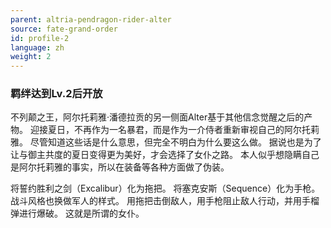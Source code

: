 ```yaml
---
parent: altria-pendragon-rider-alter
source: fate-grand-order
id: profile-2
language: zh
weight: 2
---
```


### 羁绊达到Lv.2后开放

不列颠之王，阿尔托莉雅·潘德拉贡的另一侧面Alter基于其他信念觉醒之后的产物。
迎接夏日，不再作为一名暴君，而是作为一介侍者重新审视自己的阿尔托莉雅。
尽管知道这些话是什么意思，但完全不明白为什么要这么做。
据说也是为了让与御主共度的夏日变得更为美好，才会选择了女仆之路。
本人似乎想隐瞒自己是阿尔托莉雅的事实，所以在装备等各种方面做了伪装。

将誓约胜利之剑（Excalibur）化为拖把。
将塞克安斯（Sequence）化为手枪。
战斗风格也换做军人的样式。
用拖把击倒敌人，用手枪阻止敌人行动，并用手榴弹进行爆破。
这就是所谓的女仆。
